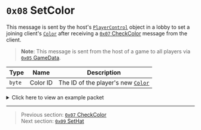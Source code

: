 # `0x08` SetColor

This message is sent by the host's [`PlayerControl`](../05_innernetobject_types/04_playercontrol.md) object in a lobby to set a joining client's [`Color`](../01_packet_structure/06_enums.md#color) after receiving a [`0x07` CheckColor](07_checkcolor.md) message from the client.

> **Note**: This message is sent from the host of a game to all players via [`0x05` GameData](../02_root_message_types/05_gamedata.md).

| Type | Name | Description |
| --- | --- | --- |
| `byte` | Color ID | The ID of the player's new [`Color`](../01_packet_structure/06_enums.md#color) |

<details>
    <summary>Click here to view an example packet</summary>

```
01              # Reliable packet
003b            # Nonce
210005          # Hazel message (tag of 0x05 = GameData)
    d3503f8a    # Game ID: -1975562029 (REDSUS)
    030002      # Hazel message (tag of 0x02 = RPC)
        4b      # Sender (PlayerControl) Net ID: 75
        08      # RPC Call ID: 8 (SetColor)
        08      # Color ID: 8 (PURPLE)
```
</details>

---

> Previous section: [`0x07` CheckColor](07_checkcolor.md)<br>
> Next section: [`0x09` SetHat](09_sethat.md)

